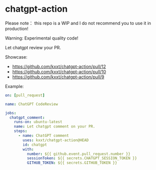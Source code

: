 # chatgpt-action

Please note： this repo is a WIP and I do not recommend you to use it in production!

Warning: Experimental quality code!

Let chatgpt review your PR.

Showcase:

- https://github.com/kxxt/chatgpt-action/pull/12
- https://github.com/kxxt/chatgpt-action/pull/10
- https://github.com/kxxt/chatgpt-action/pull/9

Example:

```yaml
on: [pull_request]

name: ChatGPT CodeReview

jobs:
  chatgpt_comment:
    runs-on: ubuntu-latest
    name: Let chatgpt comment on your PR.
    steps:
      - name: ChatGPT comment
        uses: kxxt/chatgpt-action@HEAD
        id: chatgpt
        with:
          number: ${{ github.event.pull_request.number }}
          sessionToken: ${{ secrets.CHATGPT_SESSION_TOKEN }}
          GITHUB_TOKEN: ${{ secrets.GITHUB_TOKEN }}
```
